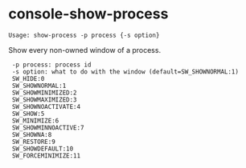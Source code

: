 # console-show-process

```
Usage: show-process -p process {-s option}
```

Show every non-owned window of a process.

```
 -p process: process id
 -s option: what to do with the window (default=SW_SHOWNORMAL:1)
 SW_HIDE:0
 SW_SHOWNORMAL:1
 SW_SHOWMINIMIZED:2
 SW_SHOWMAXIMIZED:3
 SW_SHOWNOACTIVATE:4
 SW_SHOW:5
 SW_MINIMIZE:6
 SW_SHOWMINNOACTIVE:7
 SW_SHOWNA:8
 SW_RESTORE:9
 SW_SHOWDEFAULT:10
 SW_FORCEMINIMIZE:11
```
